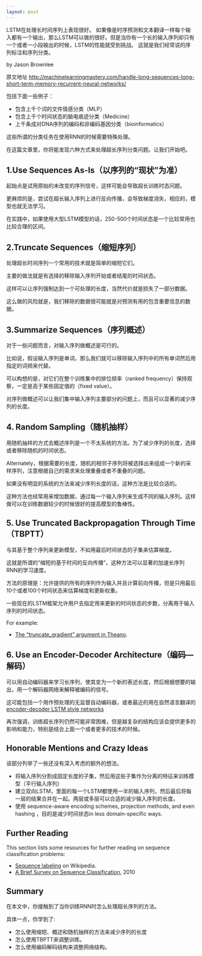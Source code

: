 ```yaml
---
layout: post
---
```


LSTM在处理长时间序列上表现很好。
如果像是时序预测和文本翻译一样每个输入都有一个输出，那么LSTM可以做的很好。但是当你有一个长的输入序列却只有一个或者一小段输出的时候，LSTM的性能就受到挑战。
这就是我们经常说的序列标注和序列分类。

by  Jason Brownlee

原文地址 http://machinelearningmastery.com/handle-long-sequences-long-short-term-memory-recurrent-neural-networks/



包括下面一些例子：

* 包含上千个词的文件情感分类（MLP）
* 包含上千个时间状态的脑电痕迹分类（Medicine）
* 上千条成对DNA序列的编码和非编码基因分类（bioinformatics）

这些所谓的分类任务在使用RNN的时候需要特殊处理。

在这篇文章里，你将能发现六种方式来处理超长序列分类问题。让我们开始吧。

## 1.Use Sequences As-Is（以序列的“现状”为准）

起始点是试用原始的未改变的序列信号，这样可能会导致超长训练时态问题。

更麻烦的是，尝试在超长输入序列上进行反向传播，会导致梯度消失，相应的，模型也就无法学习。

在实践中，如果使用大型LSTM模型的话，250-500个时间状态是一个比较常用也比较合理的区间。

## 2.Truncate Sequences（缩短序列）

处理超长时间序列一个常用的技术就是简单的缩短它们。

主要的做法就是有选择的移除输入序列开始或者结尾的时间状态。

这样可以让序列强制达到一个可处理的长度，当然代价就是损失了一部分数据。

这么做的风险就是，我们移除的数据很可能就是对预测有用的包含重要信息的数据。

## 3.Summarize Sequences（序列概述）

对于一些问题而言，对输入序列做概述是可行的。

比如说，假设输入序列是单词，那么我们就可以移除输入序列中的所有单词然后用指定的词频来代替。

可以构想的是，对它们在整个训练集中的排位频率（ranked frequency）保持观察，一定是高于某些固定值的（fixed value）。

对序列做概述可以让我们集中输入序列主要部分的问题上，而且可以显著的减少序列的长度。

## 4. Random Sampling（随机抽样）

用随机抽样的方式去概述序列是一个不太系统的方法。为了减少序列的长度，选择或者移除随机的时间状态。

Alternately，根据需要的长度，随机的相邻子序列将被选择出来组成一个新的采样序列，注意根据自己的需求来处理重叠或者不重叠的问题。

如果没有明显的系统的方法来减少序列长度的话，这种方法是比较合适的。

这种方法也经常用来增加数据，通过每一个输入序列来生成不同的输入序列。这样做可以在训练数据较少的时候很好的提高模型的鲁棒性。

## 5. Use Truncated Backpropagation Through Time（TBPTT）

与其基于整个序列来更新模型，不如用最后时间状态的子集来估算梯度。

这就是所谓的“缩短的基于时间的反向传播”，这种方法可以显著的加速长序列RNN的学习速度。

方法的原理是：允许提供的所有的序列作为输入并且计算前向传播，但是只用最后10个或者100个时间状态来估算梯度和更新权重。

一些现在的LSTM框架允许用户去指定用来更新的时间状态的步数，分离用于输入序列的时间状态。

For example:

- [The “truncate_gradient” argument in Theano](http://deeplearning.net/software/theano/library/scan.html).

## 6. Use an Encoder-Decoder Architecture（编码—解码）

可以用自动编码器来学习长序列，使其变为一个新的表述长度，然后根据想要的输出，用一个解码器网络来解释被编码的信号。

这可能包括一个用作预处理的无监督自动编码器，或者最近的用在自然语言翻译的[encoder-decoder LSTM style networks](http://machinelearningmastery.com/learn-add-numbers-seq2seq-recurrent-neural-networks/) 

再次强调，训练超长序列仍然可能非常困难，但是越复杂的结构应该会提供更多的影响和能力，特别是结合上面一个或者更多的技术的时候。

## Honorable Mentions and Crazy Ideas

该部分列举了一些还没有深入考虑的额外的想法。

* 将输入序列分割成固定长度的子集，然后用这些子集作为分离的特征来训练模型（平行输入序列）
* 建立双向LSTM，里面的每一个LSTM都使用一半的输入序列，然后最后将每一层的结果合并在一起。两层或多层可以合适的减少输入序列的长度。
* 使用 sequence-aware encoding schemes, projection methods, and even hashing ，目的是减少时间状态in less domain-specific ways.

## Further Reading

This section lists some resources for further reading on sequence classification problems:

- [Sequence labeling](https://en.wikipedia.org/wiki/Sequence_labeling) on Wikipedia.
- [A Brief Survey on Sequence Classification](http://dl.acm.org/citation.cfm?id=1882478), 2010

## Summary

在本文中，你接触到了当你训练RNN时怎么处理超长序列的方法。

具体一点，你学到了:

- 怎么使用缩短、概述和随机抽样的方法来减少序列的长度
- 怎么使用TBPTT来调整训练。
- 怎么使用编码解码结构来调整网络结构。